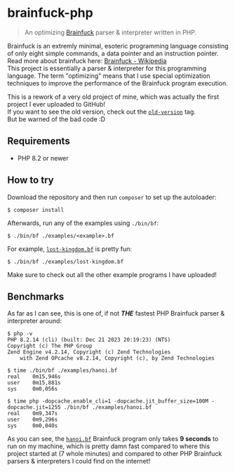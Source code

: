 # brainfuck-php

> An optimizing [Brainfuck](https://en.wikipedia.org/wiki/Brainfuck) parser &
> interpreter written in PHP.

Brainfuck is an extremly minimal, esoteric programming language consisting of
only eight simple commands, a data pointer and an instruction pointer.
Read more about brainfuck here:
[Brainfuck - Wikipedia](https://en.wikipedia.org/wiki/Brainfuck)  
This project is essentially a parser & interpreter for this programming
language. The term "optimizing" means that I use special optimization techniques
to improve the performance of the Brainfuck program execution.

This is a rework of a very old project of mine, which was actually the first 
project I ever uploaded to GitHub!  
If you want to see the old version, check out the 
[`old-version`](https://github.com/skayo/brainfuck-php/tree/old-version)
tag.  
But be warned of the bad code :D

## Requirements

- PHP 8.2 or newer

## How to try

Download the repository and then run `composer` to set up the autoloader:

```shell
$ composer install
```

Afterwards, run any of the examples using `./bin/bf`:

```shell
$ ./bin/bf ./examples/<example>.bf
```

For example, [`lost-kingdom.bf`](./examples/lost-kingdom.bf) is pretty fun:

```shell
$ ./bin/bf ./examples/lost-kingdom.bf
```

Make sure to check out all the other example programs I have uploaded!  

## Benchmarks

As far as I can see, this is one of, if not __*THE*__ fastest PHP Brainfuck
parser & interpreter around:

```shell
$ php -v
PHP 8.2.14 (cli) (built: Dec 21 2023 20:19:23) (NTS)
Copyright (c) The PHP Group
Zend Engine v4.2.14, Copyright (c) Zend Technologies
    with Zend OPcache v8.2.14, Copyright (c), by Zend Technologies

$ time ./bin/bf ./examples/hanoi.bf
real    0m15,946s
user    0m15,881s
sys     0m0,056s

$ time php -dopcache.enable_cli=1 -dopcache.jit_buffer_size=100M -dopcache.jit=1255 ./bin/bf ./examples/hanoi.bf
real    0m9,347s
user    0m9,296s
sys     0m0,040s
```

As you can see, the [`hanoi.bf`](./examples/hanoi.bf) Brainfuck program only
takes **9 seconds** to run on my machine, which is pretty damn fast compared
to where this project started at (7 whole minutes) and compared to other PHP
Brainfuck parsers & interpreters I could find on the internet!

